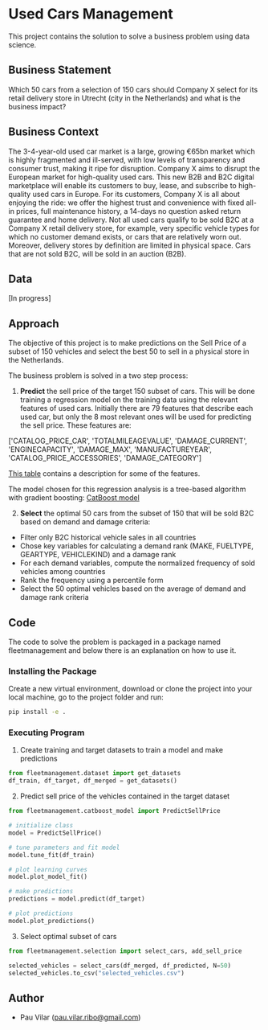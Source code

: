 # Used Cars Management

This project contains the solution to solve a business problem using data science.

## Business Statement

Which 50 cars from a selection of 150 cars should Company X select for its retail delivery store in Utrecht (city in the Netherlands) and what is the business impact?

## Business Context

The 3-4-year-old used car market is a large, growing €65bn market which is highly fragmented and ill-served, with low levels of transparency and consumer trust, making it ripe for disruption.
Company X aims to disrupt the European market for high-quality used cars. This new B2B and B2C digital marketplace will enable its customers to buy, lease, and subscribe to high-quality used cars in Europe.
For its customers, Company X is all about enjoying the ride: we offer the highest trust and convenience with fixed all-in prices, full maintenance history, a 14-days no question asked return guarantee and home delivery. Not all used cars qualify to be sold B2C at a Company X retail delivery store, for example, very specific vehicle types for which no customer demand exists, or cars that are relatively worn out. Moreover, delivery stores by definition are limited in physical space. Cars that are not sold B2C, will be sold in an auction (B2B).

## Data
[In progress]

## Approach

The objective of this project is to make predictions on the Sell Price of a subset of 150 vehicles and select the best 50 to sell in a physical store in the Netherlands.

The business problem is solved in a two step process:

1. **Predict** the sell price of the target 150 subset of cars. This will be done training a regression model on the training data using the relevant features of used cars. Initially there are 79 features that describe each used car, but only the 8 most relevant ones will be used for predicting the sell price. These features are:

['CATALOG_PRICE_CAR', 'TOTALMILEAGEVALUE', 'DAMAGE_CURRENT', 'ENGINECAPACITY', 'DAMAGE_MAX', 'MANUFACTUREYEAR', 'CATALOG_PRICE_ACCESSORIES', 'DAMAGE_CATEGORY']

[This table]('data/CASE_DAMAGE_LABELS_INFO.xlsx') contains a description for some of the features.

The model chosen for this regression analysis is a tree-based algorithm with gradient boosting: [CatBoost model]('https://catboost.ai/docs/concepts/python-reference_catboostregressor.html')

2. **Select** the optimal 50 cars from the subset of 150 that will be sold B2C based on demand and damage criteria:

- Filter only B2C historical vehicle sales in all countries
- Chose key variables for calculating a demand rank (MAKE, FUELTYPE, GEARTYPE, VEHICLEKIND) and a damage rank
- For each demand variables, compute the normalized frequency of sold vehicles among countries 
- Rank the frequency using a percentile form
- Select the 50 optimal vehicles based on the average of demand and damage rank criteria

## Code

The code to solve the problem is packaged in a package named fleetmanagement and below there is an explanation on how to use it.

### Installing the Package

Create a new virtual environment, download or clone the project into your local machine, go to the project folder and run:
```bash
pip install -e .
```
### Executing Program

1. Create training and target datasets to train a model and make predictions
```python
from fleetmanagement.dataset import get_datasets
df_train, df_target, df_merged = get_datasets()
```
2. Predict sell price of the vehicles contained in the target dataset
```python
from fleetmanagement.catboost_model import PredictSellPrice

# initialize class
model = PredictSellPrice()

# tune parameters and fit model
model.tune_fit(df_train)

# plot learning curves
model.plot_model_fit()

# make predictions
predictions = model.predict(df_target)

# plot predictions
model.plot_predictions()
```
3. Select optimal subset of cars
```python
from fleetmanagement.selection import select_cars, add_sell_price

selected_vehicles = select_cars(df_merged, df_predicted, N=50)
selected_vehicles.to_csv("selected_vehicles.csv")
```

## Author

* Pau Vilar (pau.vilar.ribo@gmail.com)
